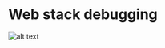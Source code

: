 # Web stack debugging




![alt text](https://s3.amazonaws.com/intranet-projects-files/holbertonschool-sysadmin_devops/271/B4eeypV.jpg)
